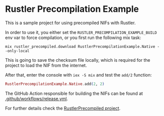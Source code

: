 # Rustler Precompilation Example

This is a sample project for using precompiled NIFs with Rustler.

In order to use it, you either set the `RUSTLER_PRECOMPILATION_EXAMPLE_BUILD` env var
to force compilation, or you first run the following mix task:

    mix rustler_precompiled.download RustlerPrecompilationExample.Native --only-local

This is going to save the checksum file locally, which is required for the project to
load the NIF from the internet.

After that, enter the console with `iex -S mix` and test the `add/2` function:

```elixir
RustlerPrecompilationExample.Native.add(2, 2)
```

The GitHub Action responsible for building the NIFs can be found at [.github/workflows/release.yml](https://github.com/philss/rustler_precompilation_example/blob/main/.github/workflows/release.yml).

For further details check the [RustlerPrecompiled project](https://github.com/philss/rustler_precompiled).
